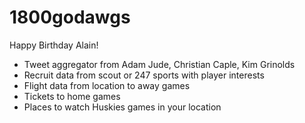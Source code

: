 # 1800godawgs
Happy Birthday Alain!

* Tweet aggregator from Adam Jude, Christian Caple, Kim Grinolds
* Recruit data from scout or 247 sports with player interests
* Flight data from location to away games
* Tickets to home games
* Places to watch Huskies games in your location
